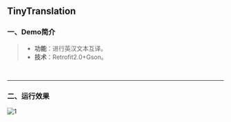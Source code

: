 ## TinyTranslation

### 一、Demo简介

> * **功能**：进行英汉文本互译。
> * **技术**：Retrofit2.0+Gson。

<br/>

***

### 二、运行效果

![1]()